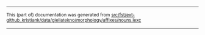 

* * *

<small>This (part of) documentation was generated from [src/fst/ext-github_kristiank/data/giellatekno/morphology/affixes/nouns.lexc](https://github.com/giellalt/lang-vot-x-ext-kkankain/blob/main/src/fst/ext-github_kristiank/data/giellatekno/morphology/affixes/nouns.lexc)</small>

---

